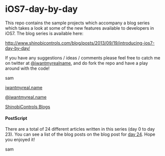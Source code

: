 iOS7-day-by-day
===============

This repo contains the sample projects which accompany a blog series which
takes a look at some of the new features available to developers in iOS7.
The blog series is available here:

http://www.shinobicontrols.com/blog/posts/2013/09/19/introducing-ios7-day-by-day/

If you have any suggestions / ideas / comments please feel free to catch me on
twitter at [@iwantmyrealname](https://twitter.com/iwantmyrealname), and do
fork the repo and have a play around with the code!

sam

[iwantmyreal.name](http://iwantmyreal.name/)

[@iwantmyreal.name](https://twitter.com/iwantmyrealname)

[ShinobiControls Blogs](http://www.shinobicontrols.com/blog/?author=sdavies)


#### PostScript

There are a total of 24 different articles written in this series (day 0 to day
23). You can see a list of the blog posts on the blog post for
[day 24](http://www.shinobicontrols.com/blog/posts/2013/10/23/ios7-day-by-day-day-24-the-end/). Hope you enjoyed it!

sam
